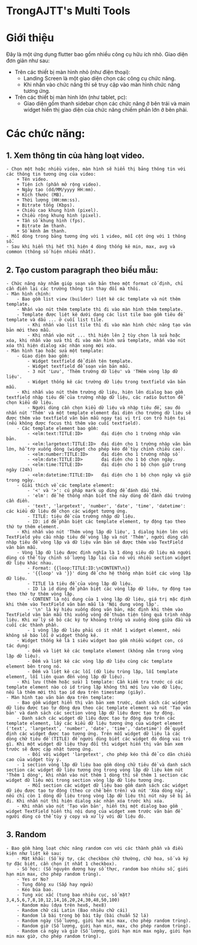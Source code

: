 # TrongAJTT's Multi Tools

# Giới thiệu
Đây là một ứng dụng flutter bao gồm nhiều công cụ hữu ích nhỏ.
Giao diện đơn giản như sau:
- Trên các thiết bị màn hình nhỏ (như điện thoại):
    + Landing Screen là một giao diện chọn các công cụ chức năng.
    + Khi nhấn vào chức năng thì sẽ truy cập vào màn hình chức năng tương ứng.
- Trên các thiết bị màn hình lớn (như tablet, pc):
    + Giao diện gồm thanh sidebar chọn các chức năng ở bên trái và main widget hiển thị giao diện của chức năng chiếm phần lớn ở bên phải.

# Các chức năng:

## 1. Xem thông tin của hàng loạt video.
    - Chọn một hoặc nhiều video, màn hình sẽ hiển thị bảng thông tin với các thông tin tương ứng của video:
        + Tên video.
        + Tiện ích (phần mở rộng video).
        + Ngày tạo (dd/MM/yyyy HH:mm).
        + Kích thước (MB).
        + Thời lượng (HH:mm:ss).
        + Bitrate tổng (Kbps).
        + Chiều cao khung hình (pixel).
        + Chiều rộng khung hình (pixel).
        + Tần số khung hình (fps).
        + Bitrate âm thanh.
        + Số kênh âm thanh.
    - Mỗi dòng trong bảng tương ứng với 1 video, mỗi cột ứng với 1 thông số.
    - Sau khi hiển thị hết thì hiện 4 dòng thống kê min, max, avg và common (thông số hiện nhiều nhất).

## 2. Tạo custom paragraph theo biểu mẫu:
    - Chức năng này nhằm giúp soạn văn bản theo một format cố định, chỉ cần điền lại các trường thông tin thay đổi mà thôi.
    - Màn hình chính:
        - Bao gồm list view (builder) liệt kê các template và nút thêm template.
        - Nhấn vào nút thêm template thì đi vào màn hình thêm template.
        - Template được liệt kê dưới dạng các list tile bao gồm tiêu đề template và dấu ... ở cuối list tile.
            - Khi nhấn vào list tile thì đi vào màn hình chức năng tạo văn bản mới theo mẫu.
            - Khi nhấn vào nút ... thì hiện lên 2 tùy chọn là sửa hoặc xóa, khi nhấn vào sửa thì đi vào màn hình sửa template, nhấn vào nút xóa thì hiện dialog xác nhận xong mới xóa.
    - Màn hình tạo hoặc sửa một template:
        - Giao diện bao gồm:
            - Widget textfield để điền tên template.
            - Widget textfield để soạn vản bản mẫu.
            - 3 nút 'Lưu', 'Thêm trường dữ liệu' và 'THêm vòng lặp dữ liệu'.
            - Widget thống kê các trường dữ liệu trong textfield văn bản mẫu.
        - Khi nhấn vào nút thêm trường dữ liệu, hiện lên dialog bao gồm textfield nhập tiêu đề của trường nhập dữ liệu, các radio button để chọn kiểu dữ liệu. 
            - Người dùng cần chọn kiểu dữ liệu và nhập tiêu đề, sau đó nhấn nút 'Thêm' và một template element đại diện cho trường dữ liệu sẽ được thêm vào textfield văn bản mẫu ngay tại vị trí con trỏ hiện tại (nếu không được focus thì thêm vào cuối textfield).
        - Các template element bao gồm:
            - <elm:text:TITLE:ID>       đại diện cho 1 trường nhập văn bản.
            - <elm:largetext:TITLE:ID>  đại diện cho 1 trường nhập văn bản lớn, hỗ trợ xuống dòng (widget cho phép kéo để tùy chỉnh chiều cao).
            - <elm:number:TITLE:ID>     đại diện cho 1 trường nhập số
            - <elm:date:TITLE:ID>       đại diện cho 1 bộ chọn ngày.
            - <elm:time:TITLE:ID>       đại diện cho 1 bộ chọn giờ trong ngày (24h) 
            - <elm:datetime:TITLE:ID>   đại diện cho 1 bộ chọn ngày và giờ trong ngày.
        - Giải thích về các template element:
            - '<' và '>': cú pháp mark up đùng để đánh dấu thẻ.
            - 'elm': để hệ thống nhận biết thẻ này dùng để đánh dấu trường cần điền.
            - 'text', 'largetext', 'number', 'date', 'time', 'datetime': các kiểu dữ liệu để chọn các widget tương ứng.
            - TITLE: tiêu đề của trường nhập dữ liệu.
            - ID: id để phân biệt các template element, tự động tạo theo thứ tự thêm element.
        - Khi nhấn vào nút 'Thêm vòng lặp dữ liệu', 1 dialog hiện lên với TextField yêu cầu nhập tiêu đề vòng lặp và nút 'Thêm', người dùng cần nhập tiêu đề vòng lặp và dữ liệu văn bản sẽ được thêm vào TextField văn bản mẫu.
        - Vòng lặp dữ liệu được định nghĩa là 1 dòng siêu dữ liệu mà người dùng có thể tùy chỉnh số lượng lặp lại của nó với nhiều section widget dữ liệu khác nhau.
            - Format: {{loop:TITLE:ID:\nCONTENT\n}}
            - '{{loop' và '}}' dùng để cho hệ thống nhận biết các vòng lặp dữ liệu.
            - TITLE là tiêu đề của vòng lặp dữ liệu.
            - ID là id dùng để phân biệt các vòng lặp dữ liệu, tự động tạo theo thứ tự thêm vòng lặp.
            - CONTENT là nội dung của 1 vòng lặp dữ liệu, giá trị mặc định khi thêm vào TextField văn bản mẫu là 'Nội dung vòng lặp'.
            - '\n' là ký hiệu xuống dòng văn bản, mặc định khi thêm vào TextField văn bản mẫu thì xuống vòng để thuận tiện tỏng quá trình nhập liệu. Khi xử lý sẽ bỏ các ký tự khoảng trống và xuống dòng giữa đầu và cuối các thành phần.
            - 1 vòng lặp dữ liệu phải có ít nhất 1 widget element, nếu không sẽ báo lỗi ở widget thống kê.
        - Widget thống kê là 1 siêu widget bao gồm nhiều widget con, có tác dụng:
            - Đếm và liệt kê các template element (không nằm trong vòng lặp dữ liệu).
            - Đếm và liệt kê các vòng lặp dữ liệu cùng các template element bên trong nó.
            - Đếm và liệt kê các lỗi (dữ liệu trùng lặp, lỗi template element, lỗi liên quan đến vòng lặp dữ liệu).
        - Khi lưu (thêm hoặc sửa) 1 template: Cần kiểm tra trước có các template element nào có id trùng lặp không thì mới lưu vào dữ liệu, nếu là thêm mới thì tạo id dựa trên timestamp (giây).
    - Màn hình tạo văn bản dựa trên template:
        - Bao gồm widget hiển thị văn bản xem trước, danh sách các widget dữ liệu được tạo tự động dựa theo các template element và nút 'Tạo văn bản' và danh sách các section vòng lặp dữ liệu được tạo tự động.
        - Danh sách các widget dữ liệu được tạo tự động dựa trên các template element, lấy các kiểu dữ liệu tương ứng của widget element ('text', 'largetext', 'number', 'date', 'time', 'datetime') để quyết định các widget được tạo tương ứng. Trên mỗi widget dữ liệu là các dòng chữ tiêu đề (TITLE) để người dùng biết các widget đó đóng vai trò gì. Khi một widget dữ liệu thay đổi thì widget hiển thị văn bản xem trước sẽ được cập nhật tương ứng.
            - Đối với widget 'largetext', cho phép kéo thả để co dãn chiều cao của widget tùy ý.
        - 1 section vòng lặp dữ liệu bao gồm dòng chữ tiêu đề và danh sách section các widget dữ liệu tương ứng trong vòng lặp dữ liệu kèm nút 'Thêm 1 dòng', khi nhấn vào nút thêm 1 dòng thì sẽ thêm 1 section các widget dữ liệu mới trong section vòng lặp dữ liệu tương ứng.
            - Mỗi section các widget dữ liệu bao gồm danh sách các widget dữ iệu được tạo tự động (theo cơ chế bên trên) và nút 'Xóa dòng này', nếu chỉ còn 1 dòng dữ liệu trong vòng lặp dữ liệu thì nút này sẽ bị ẩn đi. Khi nhấn nút thì hiện dialog xác nhận xóa trước khi xóa.
        - Khi nhấn vào nút 'Tạo văn bản', hiển thị một dialog bao gồm widget TextField hiển thị nội dung của widget xem trước văn bản để người dùng có thể tùy ý copy và xử lý với dữ liệu đó.


## 3. Random
    - Bao gồm hàng loạt chức năng random con với các thành phần và điều kiện như liệt kê sau:
        - Mật khẩu: (Số ký tự, các checkbox chữ thường, chữ hoa, số và ký tự đặc biệt, cần chọn ít nhất 1 checkbox).
        - Số học: (Số nguyên dương hay số thực, random bao nhiêu số, giới hạn min max, cho phép random trùng).
        - Yes or No?
        - Tung đồng xu (Sấp hay ngửa)
        - Kéo búa bao.
        - Tung xúc xắc (tung bao nhiêu cục, số mặt? 3,4,5,6,7,8,10,12,14,16,20,24,30,48,50,100)
        - Random màu (dựa trên hex6, hex8)
        - Random chữ cái Latin (Bao nhiêu chữ cái)
        - Random lá bài trong bộ bài tây (bài chuẩn 52 lá)
        - Random ngày (Số lượng, giới hạn min max, cho phép random trùng).
        - Random giờ (Số lượng, giới hạn min, max, cho phép random trùng).
        - Random cả ngày và giờ (Số lượng, giới hạn min max ngày, giới hạn min max giờ, cho phép random trùng).